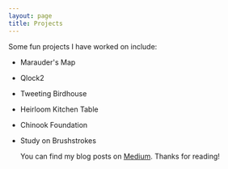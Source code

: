 ```yaml
---
layout: page
title: Projects
---
```



  Some fun projects I have worked on include:

* Marauder's Map 
* Qlock2 
* Tweeting Birdhouse
* Heirloom Kitchen Table
* Chinook Foundation
* Study on Brushstrokes



  You can find my blog posts on [Medium](https://medium.com/@eugeneyi). Thanks for reading!
